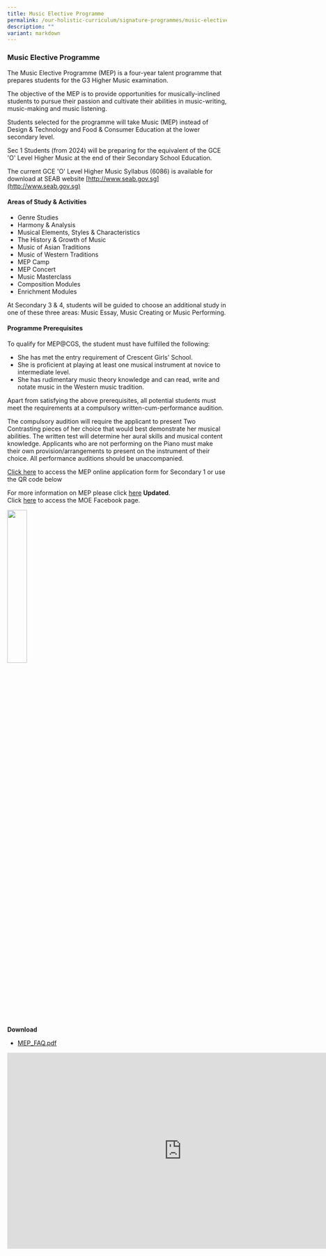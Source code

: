 ```yaml
---
title: Music Elective Programme
permalink: /our-holistic-curriculum/signature-programmes/music-elective-programme/
description: ""
variant: markdown
---
```

### **Music Elective Programme**
The Music Elective Programme (MEP) is a four-year talent programme that prepares students for the G3 Higher Music examination.

The objective of the MEP is to provide opportunities for musically-inclined students to pursue their passion and cultivate their abilities in music-writing, music-making and music listening.

Students selected for the programme will take Music (MEP) instead of Design &amp; Technology and Food &amp; Consumer Education at the lower secondary level.

Sec 1 Students (from 2024) will be preparing for the equivalent of the GCE 'O' Level Higher Music at the end of their Secondary School Education.

The current GCE 'O' Level Higher Music Syllabus (6086) is available for download at SEAB website [http://www.seab.gov.sg](http://www.seab.gov.sg)

#### **Areas of Study &amp; Activities**
*   Genre Studies
*   Harmony &amp; Analysis
*   Musical Elements, Styles &amp; Characteristics
*   The History &amp; Growth of Music
*   Music of Asian Traditions
*   Music of Western Traditions
*   MEP Camp
*   MEP Concert
*   Music Masterclass
*   Composition Modules
*   Enrichment Modules

At Secondary 3 &amp; 4, students will be guided to choose an additional study in one of these three areas: Music Essay, Music Creating or Music Performing.

#### **Programme Prerequisites**
To qualify for MEP@CGS, the student must have fulfilled the following:
*   She has met the entry requirement of Crescent Girls' School.
*   She is proficient at playing at least one musical instrument at novice to intermediate level.
*   She has rudimentary music theory knowledge and can read, write and notate music in the Western music tradition.

Apart from satisfying the above prerequisites, all potential students must meet the requirements at a compulsory written-cum-performance audition.

The compulsory audition will require the applicant to present Two Contrasting pieces of her choice that would best demonstrate her musical abilities. The written test will determine her aural skills and musical content knowledge. Applicants who are not performing on the Piano must make their own provision/arrangements to present on the instrument of their choice. All performance auditions should be unaccompanied.

[Click here](https://tinyurl.com/yyx8tfqm)&nbsp;to access the MEP online application form for Secondary 1 or use the QR code below

For more information on MEP please click&nbsp;[here](https://www.moe.gov.sg/education-in-sg/our-programmes/mep-sec/overview) **Updated**.<br>
Click&nbsp;[here](https://www.facebook.com/6788957003/posts/10160206090752004/?vh=e)&nbsp;to access the MOE Facebook page.

<img style="width:30%" src="/images/musicqr.png">

**Download**
*   [MEP_FAQ.pdf](/files/MEP_FAQ.pdf)

<iframe allowfullscreen="true" height="450" width="800" frameborder="0" src="https://docs.google.com/presentation/d/e/2PACX-1vR1x1DkBBldeVJqjHYdWzd906LLatnWrF_BGcFscYJjwtvfg0AtwpTXEBY5tc7mlncHJDFJ9I_iKaBj/embed?start=false&amp;loop=false&amp;delayms=3000"></iframe>